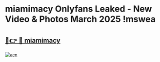 # miamimacy Onlyfans Leaked - New Video & Photos March 2025 !mswea

# <h2><a href="https://adbbwq.iuczelnia.edu.pl?title=miamimacy&ref=mswea">🔗👉 🔴 miamimacy</a></h2>

[![acn](https://github.com/user-attachments/assets/0f9c940e-d8b0-45ae-aac7-cd30a18b3e1c)](https://adbbwq.iuczelnia.edu.pl?title=miamimacy&ref=mswea)

